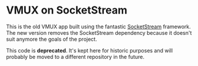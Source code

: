 # VMUX on SocketStream

This is the old VMUX app built using the fantastic [SocketStream](https://github.com/socketstream/socketstream) framework. The new version removes the SocketStream dependency because it doesn't suit anymore the goals of the project.

This code is **deprecated**. It's kept here for historic purposes and will probably be moved to a different repository in the future.
